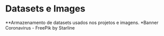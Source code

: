 # Datasets e Images

**Armazenamento de datasets usados nos projetos e imagens.
*Banner Coronavirus - FreePik by Starline
